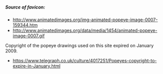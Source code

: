 


##### Source of favicon:
- http://www.animatedimages.org/img-animated-popeye-image-0007-159344.htm
- http://www.animatedimages.org/data/media/1454/animated-popeye-image-0007.gif

Copyright of the popeye drawings used on this site expired on January 2009.
- https://www.telegraph.co.uk/culture/4017251/Popeyes-copyright-to-expire-in-January.html

